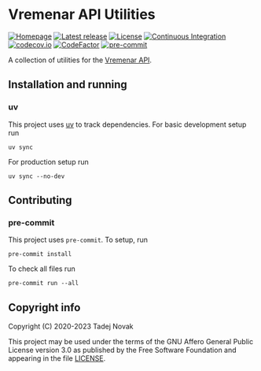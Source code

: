 # Vremenar API Utilities

[![Homepage][web-img]][web] [![Latest release][release-img]][release]
[![License][license-img]][license]
[![Continuous Integration][ci-img]][ci]
[![codecov.io][codecov-img]][codecov] [![CodeFactor][codefactor-img]][codefactor]
[![pre-commit][pre-commit-img]][pre-commit]

A collection of utilities for the [Vremenar API](https://github.com/ntadej/Vremenar-API).

## Installation and running

### uv

This project uses [uv](https://github.com/astral-sh/uv) to track dependencies.
For basic development setup run

```shell
uv sync
```

For production setup run

```shell
uv sync --no-dev
```

## Contributing

### pre-commit

This project uses `pre-commit`. To setup, run

```shell
pre-commit install
```

To check all files run

```shell
pre-commit run --all
```

## Copyright info

Copyright (C) 2020-2023 Tadej Novak

This project may be used under the terms of the
GNU Affero General Public License version 3.0 as published by the
Free Software Foundation and appearing in the file [LICENSE](LICENSE).

[web]: https://vremenar.app
[release]: https://github.com/ntadej/Vremenar-Utils/releases/latest
[license]: https://github.com/ntadej/Vremenar-Utils/blob/main/LICENSE
[ci]: https://github.com/ntadej/Vremenar-Utils/actions
[codecov]: https://codecov.io/github/ntadej/Vremenar-Utils?branch=main
[codefactor]: https://www.codefactor.io/repository/github/ntadej/vremenar-utils
[pre-commit]: https://results.pre-commit.ci/latest/github/ntadej/Vremenar-Utils/main
[web-img]: https://img.shields.io/badge/web-vremenar.app-yellow.svg
[release-img]: https://img.shields.io/github/release/ntadej/Vremenar-Utils.svg
[license-img]: https://img.shields.io/github/license/ntadej/Vremenar-Utils.svg
[ci-img]: https://github.com/ntadej/Vremenar-Utils/workflows/Continuous%20Integration/badge.svg
[codecov-img]: https://codecov.io/github/ntadej/Vremenar-Utils/coverage.svg?branch=main
[codefactor-img]: https://www.codefactor.io/repository/github/ntadej/vremenar-utils/badge
[pre-commit-img]: https://results.pre-commit.ci/badge/github/ntadej/Vremenar-Utils/main.svg
